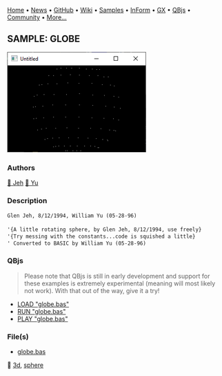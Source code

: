 [Home](https://qb64.com) • [News](../../news.md) • [GitHub](https://github.com/QB64Official/qb64) • [Wiki](https://github.com/QB64Official/qb64/wiki) • [Samples](../../samples.md) • [InForm](../../inform.md) • [GX](../../gx.md) • [QBjs](../../qbjs.md) • [Community](../../community.md) • [More...](../../more.md)

## SAMPLE: GLOBE

![screenshot.png](img/screenshot.png)

### Authors

[🐝 Jeh](../jeh.md) [🐝 Yu](../yu.md) 

### Description

```text
Glen Jeh, 8/12/1994, William Yu (05-28-96)

'{A little rotating sphere, by Glen Jeh, 8/12/1994, use freely}
'{Try messing with the constants...code is squished a little}
' Converted to BASIC by William Yu (05-28-96)
```

### QBjs

> Please note that QBjs is still in early development and support for these examples is extremely experimental (meaning will most likely not work). With that out of the way, give it a try!

* [LOAD "globe.bas"](https://v6p9d9t4.ssl.hwcdn.net/html/5963335/index.html?src=https://qb64.com/samples/globe/src/globe.bas)
* [RUN "globe.bas"](https://v6p9d9t4.ssl.hwcdn.net/html/5963335/index.html?mode=auto&src=https://qb64.com/samples/globe/src/globe.bas)
* [PLAY "globe.bas"](https://v6p9d9t4.ssl.hwcdn.net/html/5963335/index.html?mode=play&src=https://qb64.com/samples/globe/src/globe.bas)

### File(s)

* [globe.bas](src/globe.bas)

🔗 [3d](../3d.md), [sphere](../sphere.md)
